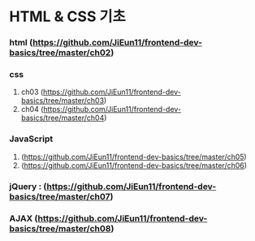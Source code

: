 # HTML & CSS 기초 
### html (https://github.com/JiEun11/frontend-dev-basics/tree/master/ch02)
### css 
1. ch03 (https://github.com/JiEun11/frontend-dev-basics/tree/master/ch03)
2. ch04 (https://github.com/JiEun11/frontend-dev-basics/tree/master/ch04)

### JavaScript 
1. (https://github.com/JiEun11/frontend-dev-basics/tree/master/ch05)
2. (https://github.com/JiEun11/frontend-dev-basics/tree/master/ch06)

### jQuery : (https://github.com/JiEun11/frontend-dev-basics/tree/master/ch07)
### AJAX (https://github.com/JiEun11/frontend-dev-basics/tree/master/ch08)